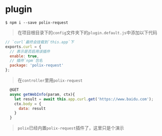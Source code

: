 # plugin

```shell
$ npm i --save polix-request
```

> 在项目根目录下的`config`文件夹下的`plugin.default.js`中添加以下代码

```js
// `curl`最终会挂载到`this.app`下
exports.curl = {
  // 表示是否启用该插件
  enable: true,
  // 插件`npm`包名
  package: 'polix-request'
};
```

> 在`controller`里用`polix-request`

```js
  @GET
  async getWebInfo(param, ctx){
    let result = await this.app.curl.get('https://www.baidu.com');
    ctx.body = {
      data: result
    }
  }
```

> `polix`已经内置`polix-request`插件了，这里只是个演示